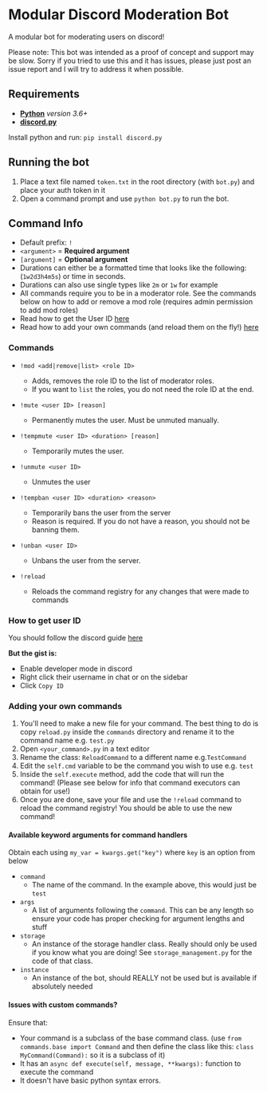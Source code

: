 # Modular Discord Moderation Bot

A modular bot for moderating users on discord!

Please note: This bot was intended as a proof of concept and support may be slow. Sorry if you tried to use this and it has issues, please just post an issue report and I will try to address it when possible.

## Requirements

- [**Python**](https://www.python.org/downloads/) *version 3.6+*
- [**discord.py**](https://pypi.org/project/discord.py/)

Install python and run: `pip install discord.py`

## Running the bot

1. Place a text file named ``token.txt`` in the root directory (with `bot.py`) and place your auth token in it
2. Open a command prompt and use ``python bot.py`` to run the bot.

## Command Info

- Default prefix: `!`
- `<argument>` = **Required argument**
- `[argument]` = **Optional argument**
- Durations can either be a formatted time that looks like the following: (`1w2d3h4m5s`) or time in seconds.
- Durations can also use single types like `2m` or `1w` for example
- All commands require you to be in a moderator role. See the commands below on how to add or remove a mod role (requires admin permission to add mod roles)
- Read how to get the User ID [here](#how-to-get-user-id)
- Read how to add your own commands (and reload them on the fly!) [here](#adding-your-own-commands)

### Commands

- `!mod <add|remove|list> <role ID>`
  - Adds, removes the role ID to the list of moderator roles.
  - If you want to `list` the roles, you do not need the role ID at the end.

- `!mute <user ID> [reason]`
  - Permanently mutes the user. Must be unmuted manually.

- `!tempmute <user ID> <duration> [reason]`
  - Temporarily mutes the user.

- `!unmute <user ID>`
  - Unmutes the user

- `!tempban <user ID> <duration> <reason>`
  - Temporarily bans the user from the server
  - Reason is required. If you do not have a reason, you should not be banning them.

- `!unban <user ID>`
  - Unbans the user from the server.

- `!reload`
  - Reloads the command registry for any changes that were made to commands

### How to get user ID

You should follow the discord guide [here](https://support.discordapp.com/hc/en-us/articles/206346498-Where-can-I-find-my-User-Server-Message-ID-)

**But the gist is:**

- Enable developer mode in discord
- Right click their username in chat or on the sidebar
- Click `Copy ID`

### Adding your own commands

1. You'll need to make a new file for your command. The best thing to do is copy `reload.py` inside the `commands` directory and rename it to the command name e.g. `test.py`
2. Open `<your_command>.py` in a text editor
3. Rename the class: `ReloadCommand` to a different name e.g.`TestCommand`
4. Edit the `self.cmd` variable to be the command you wish to use e.g. `test`
5. Inside the `self.execute` method, add the code that will run the command! (Please see below for info that command executors can obtain for use!)
6. Once you are done, save your file and use the `!reload` command to reload the command registry! You should be able to use the new command!

#### Available keyword arguments for command handlers

Obtain each using `my_var = kwargs.get("key")` where `key` is an option from below

- `command`
  - The name of the command. In the example above, this would just be `test`
- `args`
  - A list of arguments following the `command`. This can be any length so ensure your code has proper checking for argument lengths and stuff
- `storage`
  - An instance of the storage handler class. Really should only be used if you know what you are doing! See `storage_management.py` for the code of that class.
- `instance`
  - An instance of the bot, should REALLY not be used but is available if absolutely needed

#### Issues with custom commands?

Ensure that:

- Your command is a subclass of the base command class. (use `from commands.base import Command` and then define the class like this: `class MyCommand(Command):` so it is a subclass of it)
- It has an `async def execute(self, message, **kwargs):` function to execute the command
- It doesn't have basic python syntax errors.
